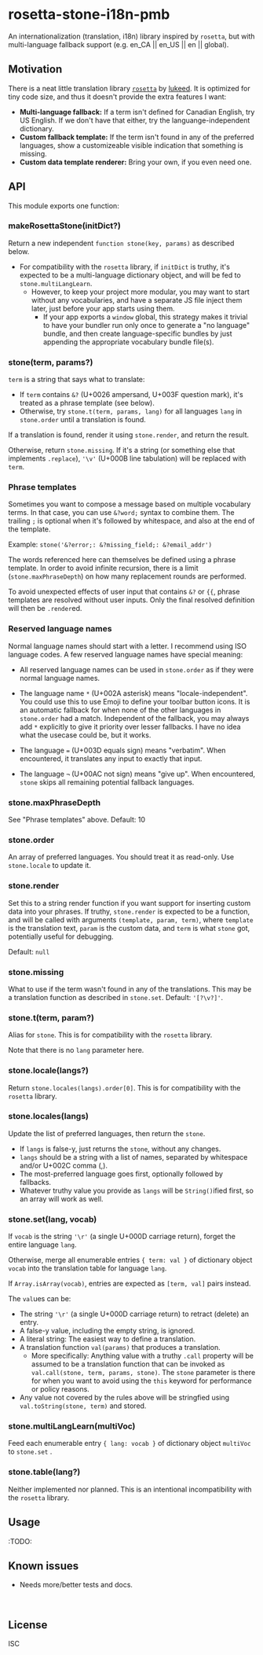 ﻿
<!--#echo json="package.json" key="name" underline="=" -->
rosetta-stone-i18n-pmb
======================
<!--/#echo -->

<!--#echo json="package.json" key="description" -->
An internationalization (translation, i18n) library inspired by `rosetta`, but
with multi-language fallback support (e.g. en_CA || en_US || en || global).
<!--/#echo -->



Motivation
----------

There is a neat little translation library
[`rosetta`](https://github.com/lukeed/rosetta)
by [lukeed](https://github.com/lukeed).
It is optimized for tiny code size,
and thus it doesn't provide the extra features I want:

* __Multi-language fallback:__
  If a term isn't defined for Canadian English, try US English.
  If we don't have that either, try the languange-independent dictionary.
* __Custom fallback template:__
  If the term isn't found in any of the preferred languages,
  show a customizeable visible indication that something is missing.
* __Custom data template renderer:__
  Bring your own, if you even need one.



API
---

This module exports one function:

### makeRosettaStone(initDict?)

Return a new independent `function stone(key, params)` as described below.

* For compatibility with the `rosetta` library, if `initDict` is truthy,
  it's expected to be a multi-language dictionary object,
  and will be fed to `stone.multiLangLearn`.
  * However, to keep your project more modular, you may want to start without
    any vocabularies, and have a separate JS file inject them later,
    just before your app starts using them.
    * If your app exports a `window` global, this strategy makes it trivial
      to have your bundler run only once to generate a "no language" bundle,
      and then create language-specific bundles by just appending
      the appropriate vocabulary bundle file(s).



### stone(term, params?)

`term` is a string that says what to translate:

* If `term` contains `&?` (U+0026 ampersand, U+003F question mark),
  it's treated as a phrase template (see below).
* Otherwise, try `stone.t(term, params, lang)` for all languages `lang`
  in `stone.order` until a translation is found.

If a translation is found, render it using `stone.render`,
and return the result.

Otherwise, return `stone.missing`.
If it's a string (or something else that implements `.replace`),
`'\v'` (U+000B line tabulation) will be replaced with `term`.


### Phrase templates

Sometimes you want to compose a message based on multiple vocabulary terms.
In that case, you can use `&?word;` syntax to combine them.
The trailing `;` is optional when it's followed by whitespace,
and also at the end of the template.

Example: `stone('&?error;: &?missing_field;: &?email_addr')`

The words referenced here can themselves be defined using a phrase template.
In order to avoid infinite recursion, there is a limit (`stone.maxPhraseDepth`)
on how many replacement rounds are performed.

To avoid unexpected effects of user input that contains `&?` or `{{`,
phrase templates are resolved without user inputs.
Only the final resolved definition will then be `.render`ed.


### Reserved language names

Normal language names should start with a letter.
I recommend using ISO language codes.
A few reserved language names have special meaning:

* All reserved language names can be used in `stone.order` as if they
  were normal language names.

* The language name `*` (U+002A asterisk) means "locale-independent".
  You could use this to use Emoji to define your toolbar button icons.
  It is an automatic fallback for when none of the other languages in
  `stone.order` had a match.
  Independent of the fallback, you may always add `*` explicitly to give
  it priority over lesser fallbacks.
  I have no idea what the usecase could be, but it works.

* The language `=` (U+003D equals sign) means "verbatim".
  When encountered, it translates any input to exactly that input.

* The language `¬` (U+00AC not sign) means "give up".
  When encountered, `stone` skips all remaining potential fallback languages.


### stone.maxPhraseDepth

See "Phrase templates" above. Default: 10


### stone.order

An array of preferred languages. You should treat it as read-only.
Use `stone.locale` to update it.


### stone.render

Set this to a string render function if you want support for inserting
custom data into your phrases.
If truthy, `stone.render` is expected to be a function, and will be called
with arguments `(template, param, term)`,
where `template` is the translation text, `param` is the custom data,
and `term` is what `stone` got, potentially useful for debugging.

Default: `null`


### stone.missing

What to use if the term wasn't found in any of the translations.
This may be a translation function as described in `stone.set`.
Default: `'[?\v?]'`.



### stone.t(term, param?)

Alias for `stone`.
This is for compatibility with the `rosetta` library.

Note that there is no `lang` parameter here.


### stone.locale(langs?)

Return `stone.locales(langs).order[0]`.
This is for compatibility with the `rosetta` library.


### stone.locales(langs)

Update the list of preferred languages, then return the `stone`.

* If `langs` is false-y, just returns the `stone`, without any changes.
* `langs` should be a string with a list of names,
  separated by whitespace and/or U+002C comma (,).
* The most-preferred language goes first, optionally followed by fallbacks.
* Whatever truthy value you provide as `langs` will be `String()`ified first,
  so an array will work as well.


### stone.set(lang, vocab)

If `vocab` is the string `'\r'` (a single U+000D carriage return),
forget the entire language `lang`.

Otherwise, merge all enumerable entries `{ term: val }`
of dictionary object `vocab`
into the translation table for language `lang`.

If `Array.isArray(vocab)`, entries are expected as `[term, val]` pairs instead.

The `val`ues can be:

* The string `'\r'` (a single U+000D carriage return)
  to retract (delete) an entry.
* A false-y value, including the empty string, is ignored.
* A literal string: The easiest way to define a translation.
* A translation function `val(params)` that produces a translation.
  * More specifically: Anything value with a truthy `.call` property
    will be assumed to be a translation function that can be invoked as
    `val.call(stone, term, params, stone)`.
    The `stone` parameter is there for when you want to avoid using the
    `this` keyword for performance or policy reasons.
* Any value not covered by the rules above will be stringfied using
  `val.toString(stone, term)` and stored.


### stone.multiLangLearn(multiVoc)

Feed each enumerable entry `{ lang: vocab }` of dictionary object `multiVoc`
to `stone.set` .


### stone.table(lang?)

Neither implemented nor planned.
This is an intentional incompatibility with the `rosetta` library.



Usage
-----

:TODO:



Known issues
------------

* Needs more/better tests and docs.





<!--#toc stop="scan" -->

&nbsp;


License
-------
<!--#echo json="package.json" key="license" -->
ISC
<!--/#echo -->
